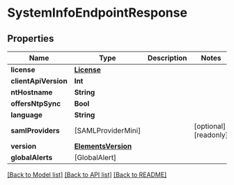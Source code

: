 # SystemInfoEndpointResponse

## Properties

Name | Type | Description | Notes
------------ | ------------- | ------------- | -------------
**license** | [**License**](License.md) |  | 
**clientApiVersion** | **Int** |  | 
**ntHostname** | **String** |  | 
**offersNtpSync** | **Bool** |  | 
**language** | **String** |  | 
**samlProviders** | [SAMLProviderMini] |  | [optional] [readonly] 
**version** | [**ElementsVersion**](ElementsVersion.md) |  | 
**globalAlerts** | [GlobalAlert] |  | 

[[Back to Model list]](../#documentation-for-models) [[Back to API list]](../#documentation-for-api-endpoints) [[Back to README]](../)


